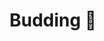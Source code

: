 ---
title: "Budding 🌱"
description: "Buddings are ideas I've revised and worked on a bit. They're starting to grow, but still need refinement."
---